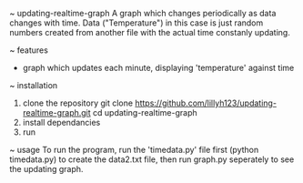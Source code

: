 ~ updating-realtime-graph
A graph which changes periodically as data changes with time. Data ("Temperature") in this case is just random numbers created from another file with the actual time constanly updating.

~ features
- graph which updates each minute, displaying 'temperature' against time

~ installation
1. clone the repository
git clone https://github.com/lillyh123/updating-realtime-graph.git
cd updating-realtime-graph
2. install dependancies
3. run

~ usage
To run the program, run the 'timedata.py' file first (python timedata.py) to create the data2.txt file, then run graph.py seperately to see the updating graph. 
